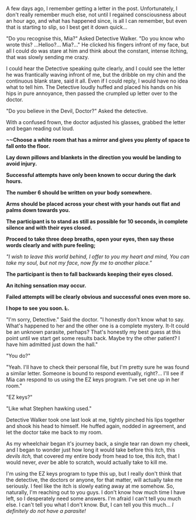 A few days ago, I remember getting a letter in the post. Unfortunately, I don't really remember much else, not until I regained consciousness about an hour ago, and what has happened since, is all I can remember, but even that is starting to slip, so I best get it down quick...


"Do you recognise this, Mia?" Asked Detective Walker. "Do you know who wrote this? ...Helloo?... Mia?..." He clicked his fingers infront of my face, but all I could do was stare at him and think about the constant, intense itching, that was slowly sending me crazy.


I could hear the Detective speaking quite clearly, and I could see the letter he was frantically waving infront of me, but the dribble on my chin and the continuous blank stare, said it all. Even if I could reply, I would have no idea what to tell him. The Detective loudly huffed and placed his hands on his hips in pure annoyance, then passed the crumpled up letter over to the doctor.


"Do you believe in the Devil, Doctor?" Asked the detective.


With a confused frown, the doctor adjusted his glasses, grabbed the letter and began reading out loud.


**~~Choose a white room that has a mirror and gives you plenty of space to fall onto the floor.**


**Lay down pillows and blankets in the direction you would be landing to avoid injury.**


**Successful attempts have only been known to occur during the dark hours.**


**The number 6 should be written on your body somewhere.**


**Arms should be placed across your chest with your hands out flat and palms down towards you.**


**The participant is to stand as still as possible for 10 seconds, in complete silence and with their eyes closed.**


**Proceed to take three deep breaths, open your eyes, then say these words clearly and with pure feeling;**


*"I wish to leave this world behind, I offer to you my heart and mind, You can take my soul, but not my face, now fly me to another place."*


**The participant is then to fall backwards keeping their eyes closed.**


**An itching sensation may occur.**


**Failed attempts will be clearly obvious and successful ones even more so.**


**I hope to see you soon. ~~L~~.**


"I'm sorry, Detective." Said the doctor. "I honestly don't know what to say. What's happened to her and the other one is a complete mystery. It-It could be an unknown parasite, perhaps? That's honestly my best guess at this point until we start get some results back. Maybe try the other patient? I have him admitted just down the hall."


"You do?"


"Yeah. I'll have to check their personal file, but I'm pretty sure he was found a similar letter. Someone is bound to respond eventually, right?... I'll see if Mia can respond to us using the EZ keys program. I've set one up in her room."


"EZ keys?"


"Like what Stephen hawking used."


Detective Walker took one last look at me, tightly pinched his lips together and shook his head to himself. He huffed again, nodded in agreement, and let the doctor take me back to my room.


As my wheelchair began it's journey back, a single tear ran down my cheek, and I began to wonder just how long it would take before this itch, this *devils itch,* that covered my entire body from head to toe, this itch, that I would never, *ever* be able to scratch, would actually take to kill me.


I'm using the EZ keys program to type this up, but I really don't think that the detective, the doctors or anyone, for that matter, will actually take me seriously. I feel like the itch is slowly eating away at me somehow. So, naturally, I'm reaching out to you guys. I don't know how much time I have left, so I desperately need some answers. I'm afraid I can't tell you much else. I can't tell you what I don't know. But, I can tell you this much... *I definitely do not have a parasite!*